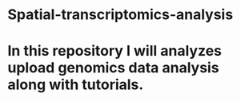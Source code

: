 # Spatial-transcriptomics-analysis
# In this repository I will analyzes upload genomics data analysis along with tutorials.
